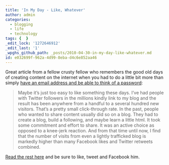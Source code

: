 ```yaml
---
title: 'In My Day - Like, Whatever'
author: admin
categories:
  - blogging
  - life
  - technology
tags: {  }
_edit_lock: '1272646912'
_edit_last: '1'
_wpghs_github_path: _posts/2010-04-30-in-my-day-like-whatever.md
id: e032699f-962a-4d99-8eba-d4c6e852aa46
---
```

<p>Great article from a fellow crusty fellow who remembers the good old days of creating content on the internet when you had to do a little bit more than simply <a href="http://www.tumblr.com/register">have an email address and be able to think of a password</a>:</p>
<blockquote><p>Maybe it’s just too easy to like something these days. I’ve had people with Twitter followers in the millions kindly link to my blog and the result has been anywhere from a handful to a several hundred new visitors. That’s a pretty small click-through rate. In the past, people who wanted to share content usually did so on a blog. They had to create a blog, build a following, and maybe learn a little html. It took some commitment and effort to share. It was an active choice as opposed to a knee-jerk reaction. And from that time until now, I find that the number of visits from even a lightly trafficked blog is markedly higher than many Facebook likes and Twitter retweets combined.</p></blockquote>
<p><a href="http://tweetagewasteland.com/2010/04/like-whatever">Read the rest here</a> and be sure to like, tweet and Facebook him.</p>
